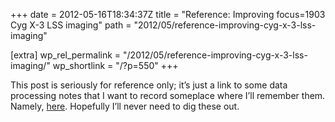 +++
date = 2012-05-16T18:34:37Z
title = "Reference: Improving focus=1903 Cyg X-3 LSS imaging"
path = "2012/05/reference-improving-cyg-x-3-lss-imaging"

[extra]
wp_rel_permalink = "/2012/05/reference-improving-cyg-x-3-lss-imaging/"
wp_shortlink = "/?p=550"
+++

This post is seriously for reference only; it’s just a link to some data
processing notes that I want to record someplace where I’ll remember them.
Namely,
[here](https://newton.cx/~peter/wp/wp-content/uploads/2012/05/notes.lss1903.txt).
Hopefully I’ll never need to dig these out.
